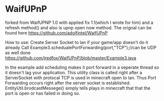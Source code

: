 # WaifUPnP 
forked from WaifUPNP 1.0 with applied fix 1.1(which I wrote for him) and a refresh method() and also is upnp open now method. 
The orignal can be found here
https://github.com/adolfintel/WaifUPnP

How to use:
Create Server Socket to lan if your game/app doesn't do it already
Call Example3.schedualePortForwarding(port,"TCP");//can be UDP as well done
https://github.com/jredfox/WaifUPnP/blob/master/Example3.java

In the example add scheduling makes it port forward in a seperate thread so it doesn't lag your application. This utility class is called right after a ServerSocket with protocal TCP is used in minecraft open to lan. Thus Port Forwarding occurs right after the server socket is established. EntityUtil.brodcastMessege() simply tells plays in minecraft that that the port is open or has failed in doing so.

